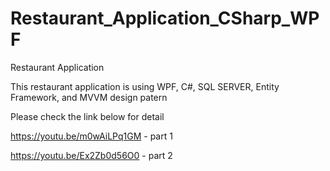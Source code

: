 # Restaurant_Application_CSharp_WPF
Restaurant Application


This restaurant application is using WPF, C#, SQL SERVER, Entity Framework, and MVVM design patern

Please check the link below for detail

https://youtu.be/m0wAiLPq1GM    - part 1

https://youtu.be/Ex2Zb0d56O0    - part 2
